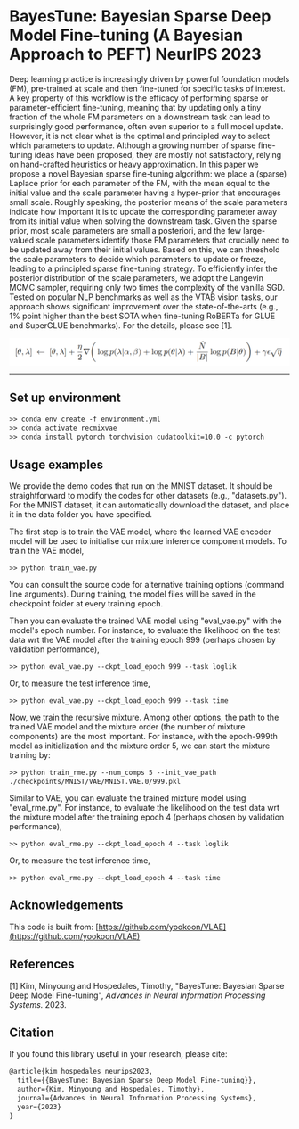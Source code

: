 # BayesTune: Bayesian Sparse Deep Model Fine-tuning (A Bayesian Approach to PEFT) NeurIPS 2023

Deep learning practice is increasingly driven by powerful foundation models (FM), pre-trained at scale and then fine-tuned for specific tasks of interest. A key property of this workflow is the efficacy of performing sparse or parameter-efficient fine-tuning, meaning that by updating only a tiny fraction of the whole FM parameters on a downstream task can lead to surprisingly good performance, often even superior to a full model update. However, it is not clear what is the optimal and principled way to select which parameters to update. Although a growing number of sparse fine-tuning ideas have been proposed, they are mostly not satisfactory, relying on hand-crafted heuristics or heavy approximation. In this paper we propose a novel Bayesian sparse fine-tuning algorithm: we place a (sparse) Laplace prior for each parameter of the FM, with the mean equal to the initial value and the scale parameter having a hyper-prior that encourages small scale. Roughly speaking, the posterior means of the scale parameters indicate how important it is to update the corresponding parameter away from its initial value when solving the downstream task. Given the sparse prior, most scale parameters are small a posteriori, and the few large-valued scale parameters identify those FM parameters that crucially need to be updated away from their initial values. Based on this, we can threshold the scale parameters to decide which parameters to update or freeze, leading to a principled sparse fine-tuning strategy. To efficiently infer the posterior distribution of the scale parameters, we adopt the Langevin MCMC sampler, requiring only two times the complexity of the vanilla SGD. Tested on popular NLP benchmarks as well as the VTAB vision tasks, our approach shows significant improvement over the state-of-the-arts (e.g., 1% point higher than the best SOTA when fine-tuning RoBERTa for GLUE and SuperGLUE benchmarks).  For the details, please see [1].

<p align="center">
  <img align="middle" src="./figs/sgld_eq.png"/>
</p>

---

## Set up environment
```
>> conda env create -f environment.yml
>> conda activate recmixvae
>> conda install pytorch torchvision cudatoolkit=10.0 -c pytorch
```

## Usage examples
We provide the demo codes that run on the MNIST dataset. It should be straightforward to modify the codes for other datasets (e.g., "datasets.py"). 
For the MNIST dataset, it can automatically download the dataset, and place it in the data folder you have specified. 

The first step is to train the VAE model, where the learned VAE encoder model will be used to initialise our mixture inference component models. 
To train the VAE model,
```
>> python train_vae.py
```
You can consult the source code for alternative training options (command line arguments). During training, the model files will be saved in the checkpoint folder at every training epoch. 

Then you can evaluate the trained VAE model using "eval_vae.py" with the model's epoch number. 
For instance, to evaluate the likelihood on the test data wrt the VAE model after the training epoch 999 (perhaps chosen by validation performance),
```
>> python eval_vae.py --ckpt_load_epoch 999 --task loglik
```
Or, to measure the test inference time,
```
>> python eval_vae.py --ckpt_load_epoch 999 --task time
```

Now, we train the recursive mixture. Among other options, the path to the trained VAE model and the mixture order (the number of mixture components) are the most important. For instance, with the epoch-999th model as initialization and the mixture order 5, we can start the mixture training by:
```
>> python train_rme.py --num_comps 5 --init_vae_path ./checkpoints/MNIST/VAE/MNIST.VAE.0/999.pkl
```

Similar to VAE, you can evaluate the trained mixture model using "eval_rme.py". 
For instance, to evaluate the likelihood on the test data wrt the mixture model after the training epoch 4 (perhaps chosen by validation performance),
```
>> python eval_rme.py --ckpt_load_epoch 4 --task loglik
```
Or, to measure the test inference time,
```
>> python eval_rme.py --ckpt_load_epoch 4 --task time
```

## Acknowledgements
This code is built from: [https://github.com/yookoon/VLAE](https://github.com/yookoon/VLAE)


## References
[1] Kim, Minyoung and Hospedales, Timothy, "BayesTune: Bayesian Sparse Deep Model Fine-tuning", *Advances in Neural Information Processing Systems.* 2023.


## Citation
If you found this library useful in your research, please cite:
```
@article{kim_hospedales_neurips2023,
  title={{BayesTune: Bayesian Sparse Deep Model Fine-tuning}},
  author={Kim, Minyoung and Hospedales, Timothy},
  journal={Advances in Neural Information Processing Systems},
  year={2023}
}
```


